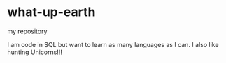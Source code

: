 what-up-earth
=============

my repository

I am code in SQL but want to learn as many languages as I can. I also like hunting Unicorns!!!
